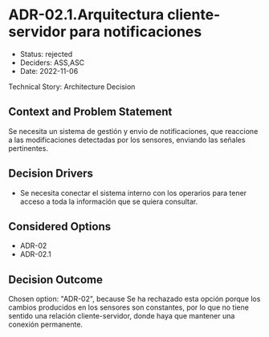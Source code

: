 # ADR-02.1.Arquitectura cliente-servidor para notificaciones

* Status: rejected
* Deciders: ASS,ASC
* Date: 2022-11-06

Technical Story: Architecture Decision

## Context and Problem Statement

Se necesita un sistema de gestión y envio de notificaciones, que reaccione a las modificaciones detectadas por los sensores, enviando las señales pertinentes.

## Decision Drivers

* Se necesita conectar el sistema interno con los operarios para tener acceso a toda la información que se quiera consultar.

## Considered Options

* ADR-02
* ADR-02.1

## Decision Outcome

Chosen option: "ADR-02", because Se ha rechazado esta opción porque los cambios producidos en los sensores son constantes, por lo que no tiene sentido una relación cliente-servidor, donde haya que mantener una conexión permanente.
